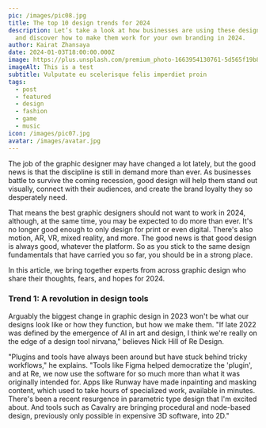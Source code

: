 ```yaml
---
pic: /images/pic08.jpg
title: The top 10 design trends for 2024
description: Let’s take a look at how businesses are using these design trends,
  and discover how to make them work for your own branding in 2024.
author: Kairat Zhansaya
date: 2024-01-03T18:00:00.000Z
image: https://plus.unsplash.com/premium_photo-1663954130761-5d565f19b894?q=80&w=1996&auto=format&fit=crop&ixlib=rb-4.0.3&ixid=M3wxMjA3fDB8MHxwaG90by1wYWdlfHx8fGVufDB8fHx8fA%3D%3D
imageAlt: This is a test
subtitle: Vulputate eu scelerisque felis imperdiet proin
tags:
  - post
  - featured
  - design
  - fashion
  - game
  - music
icon: /images/pic07.jpg
avatar: /images/avatar.jpg
---
```

The job of the graphic designer may have changed a lot lately, but the good news is that the discipline is still in demand more than ever. As businesses battle to survive the coming recession, good design will help them stand out visually, connect with their audiences, and create the brand loyalty they so desperately need.

That means the best graphic designers should not want to work in 2024, although, at the same time, you may be expected to do more than ever. It's no longer good enough to only design for print or even digital. There's also motion, AR, VR, mixed reality, and more. The good news is that good design is always good, whatever the platform. So as you stick to the same design fundamentals that have carried you so far, you should be in a strong place.

In this article, we bring together experts from across graphic design who share their thoughts, fears, and hopes for 2024.

### Trend 1: A revolution in design tools

Arguably the biggest change in graphic design in 2023 won't be what our designs look like or how they function, but how we make them. "If late 2022 was defined by the emergence of AI in art and design, I think we're really on the edge of a design tool nirvana," believes Nick Hill of Re Design.

 "Plugins and tools have always been around but have stuck behind tricky workflows," he explains. "Tools like Figma helped democratize the 'plugin', and at Re, we now use the software for so much more than what it was originally intended for. Apps like Runway have made inpainting and masking content, which used to take hours of specialized work, available in minutes. There's been a recent resurgence in parametric type design that I'm excited about. And tools such as Cavalry are bringing procedural and node-based design, previously only possible in expensive 3D software, into 2D."
